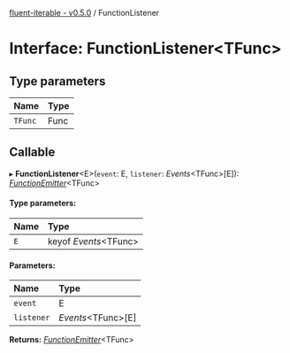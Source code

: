[fluent-iterable - v0.5.0](../README.md) / FunctionListener

# Interface: FunctionListener<TFunc\>

## Type parameters

| Name | Type |
| :------ | :------ |
| `TFunc` | Func |

## Callable

▸ **FunctionListener**<E\>(`event`: E, `listener`: *Events*<TFunc\>[E]): [*FunctionEmitter*](../README.md#functionemitter)<TFunc\>

#### Type parameters:

| Name | Type |
| :------ | :------ |
| `E` | keyof *Events*<TFunc\> |

#### Parameters:

| Name | Type |
| :------ | :------ |
| `event` | E |
| `listener` | *Events*<TFunc\>[E] |

**Returns:** [*FunctionEmitter*](../README.md#functionemitter)<TFunc\>
